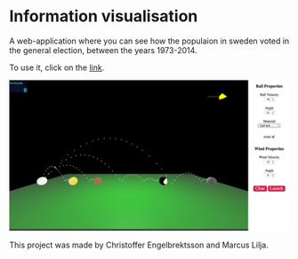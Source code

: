 # Information visualisation
A web-application where you can see how the populaion in sweden voted in the general election, between the years 1973-2014.

To use it, click on the [link](http://www.student.itn.liu.se/~chren574/Visualization-of-Swedish-Election-master/).

![alt tag](img/kastbana.png)

This project was made by Christoffer Engelbrektsson and Marcus Lilja.
